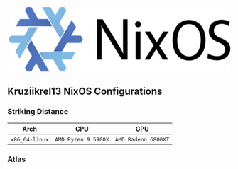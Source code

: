 <p align="center">
  <a href="https://nixos.org">
    <picture>
      <source media="(prefers-color-scheme: light)" srcset="https://raw.githubusercontent.com/NixOS/nixos-homepage/main/public/logo/nixos-hires.png">
      <source media="(prefers-color-scheme: dark)" srcset="https://raw.githubusercontent.com/NixOS/nixos-artwork/master/logo/nixos-white.png">
      <img src="https://raw.githubusercontent.com/NixOS/nixos-homepage/main/public/logo/nixos-hires.png" width="500px" alt="NixOS logo">
    </picture>
  </a>
</p>

## Kruziikrel13 NixOS Configurations
### Striking Distance
|Arch          |CPU                |GPU                |
|--------------|-------------------|-------------------|
|`x86_64-linux`|`AMD Ryzen 9 5900X`|`AMD Radeon 6800XT`|
### Atlas
